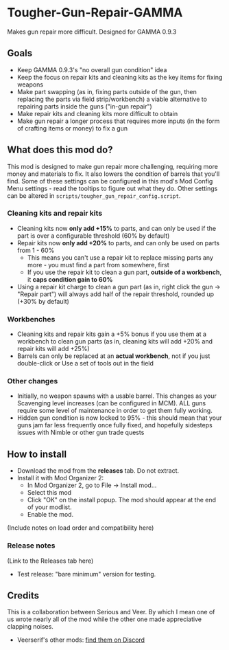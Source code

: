 # Tougher-Gun-Repair-GAMMA
 Makes gun repair more difficult. Designed for GAMMA 0.9.3

## Goals
- Keep GAMMA 0.9.3's "no overall gun condition" idea
- Keep the focus on repair kits and cleaning kits as the key items for fixing weapons
- Make part swapping (as in, fixing parts outside of the gun, then replacing the parts via field strip/workbench) a viable alternative to repairing parts inside the guns ("in-gun repair")
- Make repair kits and cleaning kits more difficult to obtain
- Make gun repair a longer process that requires more inputs (in the form of crafting items or money) to fix a gun

## What does this mod do?

This mod is designed to make gun repair more challenging, requiring more money and materials to fix. It also lowers the condition of barrels that you'll find. Some of these settings can be configured in this mod's Mod Config Menu settings - read the tooltips to figure out what they do. Other settings can be altered in `scripts/tougher_gun_repair_config.script`.

### Cleaning kits and repair kits
- Cleaning kits now **only add +15%** to parts, and can only be used if the part is over a configurable threshold (60% by default)
- Repair kits now **only add +20%** to parts, and can only be used on parts from 1 - 60%
  - This means you can't use a repair kit to replace missing parts any more - you must find a part from somewhere, first
  - If you use the repair kit to clean a gun part, **outside of a workbench**, it **caps condition gain to 60%**
- Using a repair kit charge to clean a gun part (as in, right click the gun → "Repair part") will always add half of the repair threshold, rounded up (+30% by default)

### Workbenches
- Cleaning kits and repair kits gain a +5% bonus if you use them at a workbench to clean gun parts (as in, cleaning kits will add +20% and repair kits will add +25%)
- Barrels can only be replaced at an **actual workbench**, not if you just double-click or Use a set of tools out in the field

### Other changes
- Initially, no weapon spawns with a usable barrel. This changes as your Scavenging level increases (can be configured in MCM). ALL guns require some level of maintenance in order to get them fully working.
- Hidden gun condition is now locked to 95% - this should mean that your guns jam far less frequently once fully fixed, and hopefully sidesteps issues with Nimble or other gun trade quests

## How to install
- Download the mod from the **releases** tab. Do not extract.
- Install it with Mod Organizer 2:
  - In Mod Organizer 2, go to File -> Install mod...
  - Select this mod
  - Click "OK" on the install popup. The mod should appear at the end of your modlist.
  - Enable the mod.

(Include notes on load order and compatibility here)

### Release notes

(Link to the Releases tab here)

- Test release: "bare minimum" version for testing.

## Credits

This is a collaboration between Serious and Veer. By which I mean one of us wrote nearly all of the mod while the other one made appreciative clapping noises.

- Veerserif's other mods: [find them on Discord](https://discord.com/channels/912320241713958912/1257380080397844533/1257390905560928297)